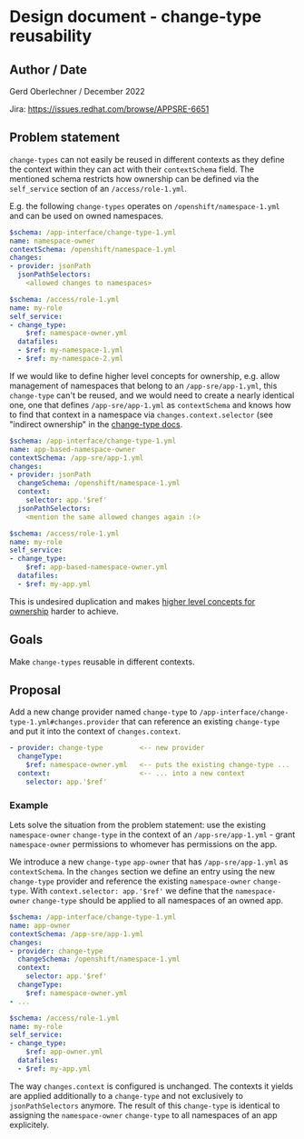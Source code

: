 # Design document - change-type reusability

## Author / Date

Gerd Oberlechner / December 2022

Jira: https://issues.redhat.com/browse/APPSRE-6651

## Problem statement

`change-types` can not easily be reused in different contexts as they define the context within they can act with their `contextSchema` field. The mentioned schema restricts how ownership can be defined via the `self_service` section of an `/access/role-1.yml`.

E.g. the following `change-types` operates on `/openshift/namespace-1.yml` and can be used on owned namespaces.

```yaml
$schema: /app-interface/change-type-1.yml
name: namespace-owner
contextSchema: /openshift/namespace-1.yml
changes:
- provider: jsonPath
  jsonPathSelectors:
    <allowed changes to namespaces>

$schema: /access/role-1.yml
name: my-role
self_service:
- change_type:
    $ref: namespace-owner.yml
  datafiles:
  - $ref: my-namespace-1.yml
  - $ref: my-namespace-2.yml
```

If we would like to define higher level concepts for ownership, e.g. allow management of namespaces that belong to an `/app-sre/app-1.yml`, this `change-type` can't be reused, and we would need to create a nearly identical one, one that defines `/app-sre/app-1.yml` as `contextSchema` and knows how to find that context in a namespace via `changes.context.selector` (see "indirect ownership" in the [change-type docs](/docs/app-sre/change-types.md).

```yaml
$schema: /app-interface/change-type-1.yml
name: app-based-namespace-owner
contextSchema: /app-sre/app-1.yml
changes:
- provider: jsonPath
  changeSchema: /openshift/namespace-1.yml
  context:
    selector: app.'$ref'
  jsonPathSelectors:
    <mention the same allowed changes again :(>

$schema: /access/role-1.yml
name: my-role
self_service:
- change_type:
    $ref: app-based-namespace-owner.yml
  datafiles:
  - $ref: my-app.yml
```

This is undesired duplication and makes [higher level concepts for ownership](https://issues.redhat.com/browse/SDE-2418) harder to achieve.

## Goals

Make `change-types` reusable in different contexts.

## Proposal

Add a new change provider named `change-type` to `/app-interface/change-type-1.yml#changes.provider` that can reference an existing `change-type` and put it into the context of `changes.context`.

```yaml
- provider: change-type         <-- new provider
  changeType:
    $ref: namespace-owner.yml   <-- puts the existing change-type ...
  context:                      <-- ... into a new context
    selector: app.'$ref'
```

### Example

Lets solve the situation from the problem statement: use the existing `namespace-owner` `change-type` in the context of an `/app-sre/app-1.yml` - grant `namespace-owner` permissions to whomever has permissions on the app.

We introduce a new `change-type` `app-owner` that has `/app-sre/app-1.yml` as `contextSchema`. In the `changes` section we define an entry using the new `change-type` provider and reference the existing `namespace-owner` `change-type`. With `context.selector: app.'$ref'` we define that the `namespace-owner` `change-type` should be applied to all namespaces of an owned app.

```yaml
$schema: /app-interface/change-type-1.yml
name: app-owner
contextSchema: /app-sre/app-1.yml
changes:
- provider: change-type
  changeSchema: /openshift/namespace-1.yml
  context:
    selector: app.'$ref'
  changeType:
    $ref: namespace-owner.yml
- ...

$schema: /access/role-1.yml
name: my-role
self_service:
- change_type:
    $ref: app-owner.yml
  datafiles:
  - $ref: my-app.yml
```

The way `changes.context` is configured is unchanged. The contexts it yields are applied additionally to a `change-type` and not exclusively to `jsonPathSelectors` anymore. The result of this `change-type` is identical to assigning the `namespace-owner` `change-type` to all namespaces of an app explicitely.
